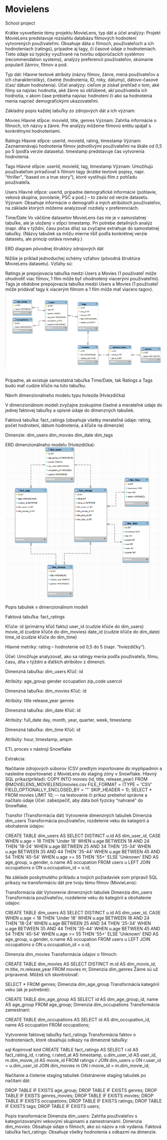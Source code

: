 # Movielens
School project


Krátke vysvetlenie témy projektu MovieLens, typ dát a účel analýzy:
Projekt MovieLens predstavuje rozsiahlu databázu filmových hodnotení vytvorených používateľmi. Obsahuje dáta o filmoch, používateľoch a ich hodnoteniach (ratings), prípadne aj tagy, či časové údaje o hodnoteniach. Tieto údaje sú typicky využívané na tvorbu odporúčacích systémov (recommendation systems), analýzy preferencií používateľov, skúmanie popularít žánrov, filmov a pod.

Typ dát:
Hlavne textové atribúty (názvy filmov, žánre, mená používateľov a ich charakteristiky), číselné (hodnotenia, ID, roky, dátumy), dátovo-časové (čas/ dátum hodnotenia).
Účel analýzy: cieľom je získať prehľad o tom, aké filmy sa najviac hodnotia, aké žánre sú obľúbené, akí používatelia ich hodnotia, v akom čase prebieha najviac hodnotení či ako sa hodnotenia menia naprieč demografickými ukazovateľmi.



Základný popis každej tabuľky zo zdrojových dát a ich význam:

Movies 
Hlavné stĺpce: movieId, title, genres
Význam: Zahŕňa informácie o filmoch, ich názvy a žánre. Pre analýzy môžeme filmovú entitu spájať s konkrétnymi hodnoteniami.

Ratings
Hlavné stĺpce: userId, movieId, rating, timestamp
Význam: Zaznamenávajú hodnotenia filmov jednotlivými používateľmi na škále od 0,5 po 5 (podľa verzie datasetu). timestamp predstavuje čas vytvorenia hodnotenia.

Tags
Hlavné stĺpce: userId, movieId, tag, timestamp
Význam: Umožňujú používateľom priraďovať k filmom tagy (krátke textové popisy, napr. “thriller”, “based on a true story”), ktoré vystihujú film z pohľadu používateľa.

Users
Hlavné stĺpce: userId, prípadne demografické informácie (pohlavie, veková skupina, povolanie, PSČ a pod.) – to závisí od verzie datasetu.
Význam: Obsahuje informácie o demografii a iných atribútoch používateľov, na základe ktorých môžeme analyzovať rozdiely v preferenciách.

Time/Date
Vo väčšine datasetov MovieLens čas nie je v samostatnej tabuľke, ale je uložený v stĺpci timestamp. Pri potrebe detailných analýz (napr. dňa v týždni, času počas dňa) sa zvyčajne extrahuje do samostatnej tabuľky.
(Názvy tabuliek sa môžu mierne líšiť podľa konkrétnej verzie datasetu, ale princíp ostáva rovnaký.)

ERD diagram pôvodnej štruktúry zdrojových dát

Nižšie je príklad jednoduchej schémy vzťahov (pôvodná štruktúra MovieLens datasetu). Vzťahy sú:

Ratings je prepojovacia tabuľka medzi Users a Movies (1 používateľ môže ohodnotiť viac filmov, 1 film môže byť ohodnotený viacerými používateľmi).
Tags je obdobne prepojovacia tabuľka medzi Users a Movies (1 používateľ môže pridávať tagy k viacerým filmom a 1 film môže mať viacero tagov).

![alt text](image.png)

Prípadne, ak existuje samostatná tabuľka Time/Date, tak Ratings a Tags budú mať cudzie kľúče na túto tabuľku.



Návrh dimenzionálneho modelu typu hviezda (Hviezdička)

V dimenzionálnom modeli zvyčajne zoskupíme číselné a merateľné údaje do jednej faktovej tabuľky a opisné údaje do dimenzných tabuliek.

Faktová tabuľka:
fact_ratings (obsahuje všetky merateľné údaje: rating, počet hodnotení, dátum hodnotenia, a kľúče na dimenzie)

Dimenzie:
dim_users 
dim_movies 
dim_date 
dim_tags 

ERD dimenzionálneho modelu (Hviezdička):
![alt text](image-1.png)


Popis tabuliek v dimenzionálnom modeli

Faktová tabuľka: fact_ratings

Kľúče:
id (primárny kľúč faktu)
user_id (cudzie kľúče do dim_users)
movie_id (cudzie kľúče do dim_movies)
date_id (cudzie kľúče do dim_date)
time_id (cudzie kľúče do dim_time)

Hlavné metriky:
rating – hodnotenie od 0,5 do 5 (napr. “hviezdičky”).

Účel:
Umožňuje analyzovať, ako sa ratingy menia podľa používateľa, filmu, času, dňa v týždni a ďalších atribútov z dimenzií.

Dimenzná tabuľka: dim_users
Kľúč:
id 

Atribúty:
age_group
gender
occupation
zip_code
usercol


Dimenzná tabuľka: dim_movies
Kľúč:
id

Atribúty:
title
release_year
genres


Dimenzná tabuľka: dim_date
Kľúč:
id

Atribúty:
full_date
day, month, year, quarter, week, timestamp


Dimenzná tabuľka: dim_time
Kľúč:
id

Atribúty:
hour, timestamp, ampm

ETL proces v nástroji Snowflake

Extrakcia:

Načítanie zdrojových súborov (CSV predtým importovane do myphpadmin a nasledne exportovane) z MovieLens do staging zóny v Snowflake.
Hlavný SQL príkaz(príklad): COPY INTO movies (id, title, release_year)
FROM @MOVIELENS_MOVIELENS/movies.csv
FILE_FORMAT = (TYPE = 'CSV' FIELD_OPTIONALLY_ENCLOSED_BY = '"' SKIP_HEADER = 1);
SELECT * FROM movies LIMIT 10; -- na testovanie či príkaz prebehol správne a načítalo údaje
Účel: zabezpečiť, aby dáta boli fyzicky “nahrané” do Snowflake.



Transfor (Transformácia dát)
Vytvorenie dimenzných tabuliek
Dimenzia dim_users
Transformácia používateľov, rozdelenie veku do kategórií a obohatenie údajov:

CREATE TABLE dim_users AS
SELECT DISTINCT
    u.id AS dim_user_id,
    CASE 
        WHEN u.age < 18 THEN 'Under 18'
        WHEN u.age BETWEEN 18 AND 24 THEN '18-24'
        WHEN u.age BETWEEN 25 AND 34 THEN '25-34'
        WHEN u.age BETWEEN 35 AND 44 THEN '35-44'
        WHEN u.age BETWEEN 45 AND 54 THEN '45-54'
        WHEN u.age >= 55 THEN '55+'
        ELSE 'Unknown'
    END AS age_group,
    u.gender,
    o.name AS occupation
FROM users u
LEFT JOIN occupations o ON u.occupation_id = o.id;


Na základe poskytnutého príkladu a tvojich požiadaviek som pripravil SQL príkazy na transformáciu dát pre tvoju tému filmov (MovieLens):

Transformácia dát
Vytvorenie dimenzných tabuliek
Dimenzia dim_users
Transformácia používateľov, rozdelenie veku do kategórií a obohatenie údajov:


CREATE TABLE dim_users AS
SELECT DISTINCT
    u.id AS dim_user_id,
    CASE 
        WHEN u.age < 18 THEN 'Under 18'
        WHEN u.age BETWEEN 18 AND 24 THEN '18-24'
        WHEN u.age BETWEEN 25 AND 34 THEN '25-34'
        WHEN u.age BETWEEN 35 AND 44 THEN '35-44'
        WHEN u.age BETWEEN 45 AND 54 THEN '45-54'
        WHEN u.age >= 55 THEN '55+'
        ELSE 'Unknown'
    END AS age_group,
    u.gender,
    o.name AS occupation
FROM users u
LEFT JOIN occupations o ON u.occupation_id = o.id;

Dimenzia dim_movies
Transformácia údajov o filmoch:

CREATE TABLE dim_movies AS
SELECT DISTINCT
    m.id AS dim_movie_id,
    m.title,
    m.release_year
FROM movies m;
Dimenzia dim_genres
Žánre sú už pripravené. Môžeš ich skontrolovať:


SELECT * FROM genres;
Dimenzia dim_age_group
Transformácia kategórií veku (ak je potrebné):


CREATE TABLE dim_age_group AS
SELECT 
    id AS dim_age_group_id,
    name AS age_group
FROM age_group;
Dimenzia dim_occupations
Transformácia zamestnaní:


CREATE TABLE dim_occupations AS
SELECT 
    id AS dim_occupation_id,
    name AS occupation
FROM occupations;

Vytvorenie faktovej tabuľky fact_ratings
Transformácia faktov o hodnoteniach, ktoré obsahujú odkazy na dimenzné tabuľky:

sql
Kopírovať kód
CREATE TABLE fact_ratings AS
SELECT 
    r.id AS fact_rating_id,
    r.rating,
    r.rated_at AS timestamp,
    u.dim_user_id AS user_id,
    m.dim_movie_id AS movie_id
FROM ratings r
JOIN dim_users u ON r.user_id = u.dim_user_id
JOIN dim_movies m ON r.movie_id = m.dim_movie_id;

Načítanie a čistenie staging tabuliek
Odstránenie staging tabuliek po načítaní dát:

DROP TABLE IF EXISTS age_group;
DROP TABLE IF EXISTS genres;
DROP TABLE IF EXISTS genres_movies;
DROP TABLE IF EXISTS movies;
DROP TABLE IF EXISTS occupations;
DROP TABLE IF EXISTS ratings;
DROP TABLE IF EXISTS tags;
DROP TABLE IF EXISTS users;

Popis transformácie
Dimenzia dim_users:
Zahŕňa používateľov s kategorizovanými vekovými skupinami a zamestnaniami.
Dimenzia dim_movies:
Obsahuje údaje o filmoch, ako sú názov a rok vydania.
Faktová tabuľka fact_ratings:
Obsahuje všetky hodnotenia s odkazmi na dimenzie.

